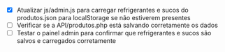 - [x] Atualizar js/admin.js para carregar refrigerantes e sucos do produtos.json para localStorage se não estiverem presentes
- [ ] Verificar se a API/produtos.php está salvando corretamente os dados
- [ ] Testar o painel admin para confirmar que refrigerantes e sucos são salvos e carregados corretamente
